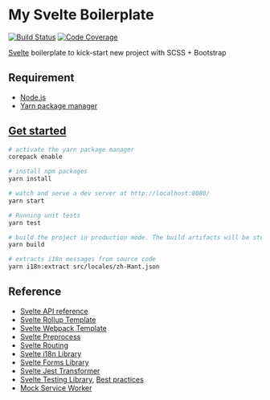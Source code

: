 # My Svelte Boilerplate

[![Build Status][ci-badge]][ci] [![Code Coverage][codecov-badge]][codecov]

[ci]: https://github.com/akunzai/svelte-boilerplate/actions?query=workflow%3ACI
[ci-badge]: https://github.com/akunzai/svelte-boilerplate/workflows/CI/badge.svg
[codecov]: https://codecov.io/gh/akunzai/svelte-boilerplate
[codecov-badge]: https://codecov.io/gh/akunzai/svelte-boilerplate/branch/main/graph/badge.svg?token=MIhzjUoLaM

[Svelte](https://svelte.dev) boilerplate to kick-start new project with SCSS + Bootstrap

## Requirement

- [Node.js](https://nodejs.org)
- [Yarn package manager](https://yarnpkg.com/)

## [Get started](https://svelte.dev/blog/the-easiest-way-to-get-started)

```sh
# activate the yarn package manager
corepack enable

# install npm packages
yarn install

# watch and serve a dev server at http://localhost:8080/
yarn start

# Running unit tests
yarn test

# build the project in production mode. The build artifacts will be stored in the `public/build/` directory
yarn build

# extracts i18n messages from source code
yarn i18n:extract src/locales/zh-Hant.json
```

## Reference

- [Svelte API reference](https://svelte.dev/docs)
- [Svelte Rollup Template](https://github.com/sveltejs/template)
- [Svelte Webpack Template](https://github.com/sveltejs/template-webpack)
- [Svelte Preprocess](https://github.com/sveltejs/svelte-preprocess)
- [Svelte Routing](https://github.com/EmilTholin/svelte-routing)
- [Svelte i18n Library](https://github.com/kaisermann/svelte-i18n)
- [Svelte Forms Library](https://github.com/tjinauyeung/svelte-forms-lib)
- [Svelte Jest Transformer](https://github.com/mihar-22/svelte-jester)
- [Svelte Testing Library](https://testing-library.com/docs/svelte-testing-library/intro), [Best practices](https://github.com/svelte-society/recipes-mvp/blob/master/testing.md)
- [Mock Service Worker](https://mswjs.io/docs/)
